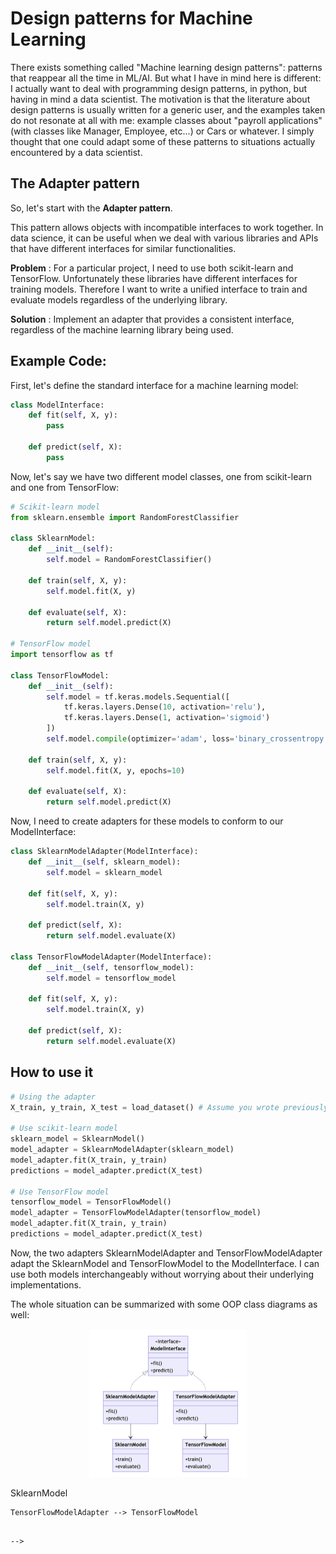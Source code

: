 # Design patterns for Machine Learning

There exists something called "Machine learning design patterns": patterns that reappear all the time in ML/AI. But what I have in mind here is different: I actually want to deal with programming design patterns, in python, but having in mind a data scientist.
The motivation is that the literature about design patterns is usually written for a generic user, and the examples taken do not resonate at all with me: example classes about "payroll applications" (with classes like Manager, Employee, etc...) or Cars or whatever.
I simply thought that one could adapt some of these patterns to situations actually encountered by a data scientist.

## The Adapter pattern
So, let's start with the **Adapter pattern**. 

This pattern allows objects with incompatible interfaces to work together. In data science, it can be useful when we deal with various libraries and APIs that have different interfaces for similar functionalities.


**Problem** : For a particular project, I need to use both scikit-learn and TensorFlow. Unfortunately these libraries have different interfaces for training models. Therefore I want to write a unified interface to train and evaluate models regardless of the underlying library.

**Solution** : Implement an adapter that provides a consistent interface, regardless of the machine learning library being used.

## Example Code:

First, let's define the standard interface for a machine learning model:
```python
class ModelInterface:
    def fit(self, X, y):
        pass

    def predict(self, X):
        pass
```

Now, let's say we have two different model classes, one from scikit-learn and one from TensorFlow:

```python
# Scikit-learn model
from sklearn.ensemble import RandomForestClassifier

class SklearnModel:
    def __init__(self):
        self.model = RandomForestClassifier()

    def train(self, X, y):
        self.model.fit(X, y)

    def evaluate(self, X):
        return self.model.predict(X)

# TensorFlow model
import tensorflow as tf

class TensorFlowModel:
    def __init__(self):
        self.model = tf.keras.models.Sequential([
            tf.keras.layers.Dense(10, activation='relu'),
            tf.keras.layers.Dense(1, activation='sigmoid')
        ])
        self.model.compile(optimizer='adam', loss='binary_crossentropy')

    def train(self, X, y):
        self.model.fit(X, y, epochs=10)

    def evaluate(self, X):
        return self.model.predict(X)

```



Now, I need to create adapters for these models to conform to our ModelInterface:


```python
class SklearnModelAdapter(ModelInterface):
    def __init__(self, sklearn_model):
        self.model = sklearn_model

    def fit(self, X, y):
        self.model.train(X, y)

    def predict(self, X):
        return self.model.evaluate(X)

class TensorFlowModelAdapter(ModelInterface):
    def __init__(self, tensorflow_model):
        self.model = tensorflow_model

    def fit(self, X, y):
        self.model.train(X, y)

    def predict(self, X):
        return self.model.evaluate(X)

```

## How to use it


```python
# Using the adapter
X_train, y_train, X_test = load_dataset() # Assume you wrote previously some dataloader

# Use scikit-learn model
sklearn_model = SklearnModel()
model_adapter = SklearnModelAdapter(sklearn_model)
model_adapter.fit(X_train, y_train)
predictions = model_adapter.predict(X_test)

# Use TensorFlow model
tensorflow_model = TensorFlowModel()
model_adapter = TensorFlowModelAdapter(tensorflow_model)
model_adapter.fit(X_train, y_train)
predictions = model_adapter.predict(X_test)
```

Now, the two adapters SklearnModelAdapter and TensorFlowModelAdapter adapt the SklearnModel and TensorFlowModel to the ModelInterface. I can use both models interchangeably without worrying about their underlying implementations.

The whole situation can be summarized with some OOP class diagrams as well:


<html>
<body>
<p>
      <div style="text-align: center;">
	<img src="/images/design_patterns_1_class_diagram.png" alt="Adapter design pattern" width="50%" >
      </div>
</p>
</body>
</html>


<!--- 
```mermaid
classDiagram
    class ModelInterface {
        <<interface>>
        +train()
        +predict()
    }

    class SklearnModel {
        +sklearn_specific_train()
        +sklearn_specific_predict()
    }

    class TensorFlowModel {
        +tensorflow_specific_train()
        +tensorflow_specific_predict()
    }

    class SklearnModelAdapter {
        +train()
        +predict()
    }

    class TensorFlowModelAdapter {
        +train()
        +predict()
    }

    ModelInterface <|.. SklearnModelAdapter
    ModelInterface <|.. TensorFlowModelAdapter
    SklearnModelAdapter --> SklearnModel
    TensorFlowModelAdapter --> TensorFlowModel
```

-->




